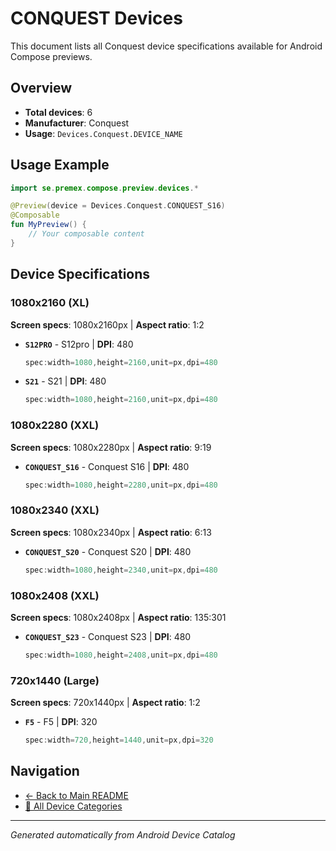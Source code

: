 # CONQUEST Devices

This document lists all Conquest device specifications available for Android Compose previews.

## Overview

- **Total devices**: 6
- **Manufacturer**: Conquest
- **Usage**: `Devices.Conquest.DEVICE_NAME`

## Usage Example

```kotlin
import se.premex.compose.preview.devices.*

@Preview(device = Devices.Conquest.CONQUEST_S16)
@Composable
fun MyPreview() {
    // Your composable content
}
```

## Device Specifications

### 1080x2160 (XL)

**Screen specs**: 1080x2160px | **Aspect ratio**: 1:2

- **`S12PRO`** - S12pro | **DPI**: 480
  ```kotlin
  spec:width=1080,height=2160,unit=px,dpi=480
  ```

- **`S21`** - S21 | **DPI**: 480
  ```kotlin
  spec:width=1080,height=2160,unit=px,dpi=480
  ```

### 1080x2280 (XXL)

**Screen specs**: 1080x2280px | **Aspect ratio**: 9:19

- **`CONQUEST_S16`** - Conquest S16 | **DPI**: 480
  ```kotlin
  spec:width=1080,height=2280,unit=px,dpi=480
  ```

### 1080x2340 (XXL)

**Screen specs**: 1080x2340px | **Aspect ratio**: 6:13

- **`CONQUEST_S20`** - Conquest S20 | **DPI**: 480
  ```kotlin
  spec:width=1080,height=2340,unit=px,dpi=480
  ```

### 1080x2408 (XXL)

**Screen specs**: 1080x2408px | **Aspect ratio**: 135:301

- **`CONQUEST_S23`** - Conquest S23 | **DPI**: 480
  ```kotlin
  spec:width=1080,height=2408,unit=px,dpi=480
  ```

### 720x1440 (Large)

**Screen specs**: 720x1440px | **Aspect ratio**: 1:2

- **`F5`** - F5 | **DPI**: 320
  ```kotlin
  spec:width=720,height=1440,unit=px,dpi=320
  ```

## Navigation

- [← Back to Main README](../../README.md)
- [📱 All Device Categories](../README.md)

---
*Generated automatically from Android Device Catalog*
